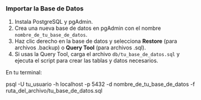 ### Importar la Base de Datos
1. Instala PostgreSQL y pgAdmin.
2. Crea una nueva base de datos en pgAdmin con el nombre `nombre_de_tu_base_de_datos`.
3. Haz clic derecho en la base de datos y selecciona **Restore** (para archivos .backup) o **Query Tool** (para archivos .sql).
4. Si usas la Query Tool, carga el archivo `db/tu_base_de_datos.sql` y ejecuta el script para crear las tablas y datos necesarios.

En tu terminal:

psql -U tu_usuario -h localhost -p 5432 -d nombre_de_tu_base_de_datos -f ruta_del_archivo/tu_base_de_datos.sql
